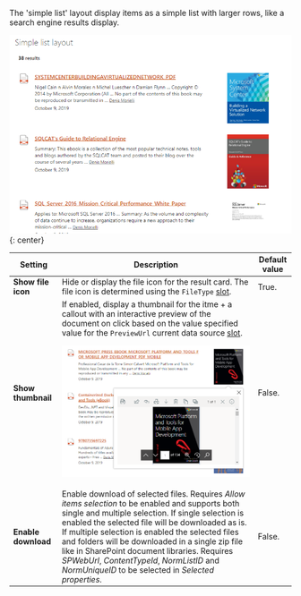 The 'simple list' layout display items as a simple list with larger rows, like a search engine results display.

!["Simple list layout"](../../../assets/webparts/search-results/layouts/simple_list_layout.png){: center} 

| Setting | Description | Default value 
| ------- |---------------- | ----------
| **Show file icon** | Hide or display the file icon for the result card. The file icon is determined using the `FileType` [slot](../slots.md). | True.
| **Show thumbnail** | If enabled, display a thumbnail for the itme + a callout with an interactive preview of the document on click based on the value specified value for the `PreviewUrl` current data source [slot](../slots.md).</br> <p align="center">[!["Card Preview"](../../../assets/webparts/search-results/layouts/simple_list_thumbnail.png)](../../../assets/webparts/search-results/layouts/simple_list_thumbnail.png)</p> | False.
| **Enable download** | Enable download of selected files. Requires _Allow items selection_ to be enabled and supports both single and multiple selection. If single selection is enabled the selected file will be downloaded as is. If multiple selection is enabled the selected files and folders will be downloaded in a single zip file like in SharePoint document libraries. Requires _SPWebUrl_, _ContentTypeId_, _NormListID_ and _NormUniqueID_ to be selected in _Selected properties_. | False.
